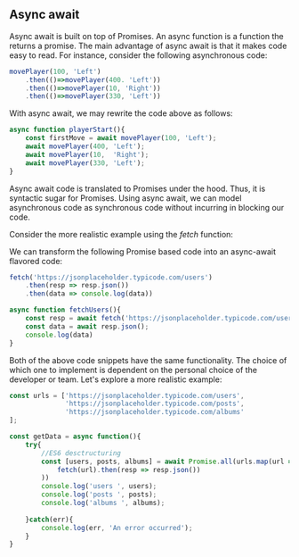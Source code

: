 ## Async await 

Async await is built on top of Promises. An async function is a function the returns a promise. The main advantage of async await is that it makes code easy to read. For instance, consider the following asynchronous code: 

```js
movePlayer(100, 'Left')
	.then(()=>movePlayer(400. 'Left'))
	.then(()=>movePlayer(10, 'Right'))
	.then(()=>movePlayer(330, 'Left'))
```

With async await, we may rewrite the code above as follows:

```js
async function playerStart(){
	const firstMove = await movePlayer(100, 'Left');
	await movePlayer(400, 'Left');
	await movePlayer(10,  'Right');
	await movePlayer(330, 'Left');
}
```

Async await code is translated to Promises under the hood. Thus, it is syntactic sugar for Promises. Using async await, we can model asynchronous code as synchronous code without incurring in blocking our code. 

Consider the more realistic example using the *fetch* function: 

We can transform the following Promise based code into an async-await flavored code:

```js
fetch('https://jsonplaceholder.typicode.com/users')
	.then(resp => resp.json())
	.then(data => console.log(data))
```

```js
async function fetchUsers(){
	const resp = await fetch('https://jsonplaceholder.typicode.com/users');
	const data = await resp.json();
	console.log(data)
}
```

Both of the above code snippets have the same functionality. The choice of which one to implement is dependent on the personal choice of the developer or team. Let's explore a more realistic example: 

```js
const urls = ['https://jsonplaceholder.typicode.com/users',
			  'https://jsonplaceholder.typicode.com/posts',
			  'https://jsonplaceholder.typicode.com/albums'
];

const getData = async function(){
	try{
		//ES6 desctructuring
		const [users, posts, albums] = await Promise.all(urls.map(url =>
			fetch(url).then(resp => resp.json())
		))
		console.log('users ', users);
		console.log('posts ', posts);
		console.log('albums ', albums);
	
	}catch(err){
		console.log(err, 'An error occurred');
	}
}
```

